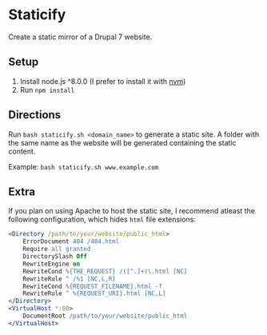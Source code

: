 # Staticify
Create a static mirror of a Drupal 7 website. 

## Setup
1. Install node.js ^8.0.0 (I prefer to install it with [nvm](https://github.com/creationix/nvm#installation))
2. Run `npm install`

## Directions
Run `bash staticify.sh <domain_name>` to generate a static site. A folder with the same name as the website will be generated containing the static content.

Example: `bash staticify.sh www.example.com`

## Extra
If you plan on using Apache to host the static site, I recommend atleast the following configuration, which hides `html` file extensions:
```Apache
<Directory /path/to/your/website/public_html>
	ErrorDocument 404 /404.html
	Require all granted
	DirectorySlash Off
	RewriteEngine on
	RewriteCond %{THE_REQUEST} /([^.]+)\.html [NC]
	RewriteRule ^ /%1 [NC,L,R]
	RewriteCond %{REQUEST_FILENAME}.html -f
	RewriteRule ^ %{REQUEST_URI}.html [NC,L]
</Directory>
<VirtualHost *:80>
	DocumentRoot /path/to/your/website/public_html
</VirtualHost>
```
